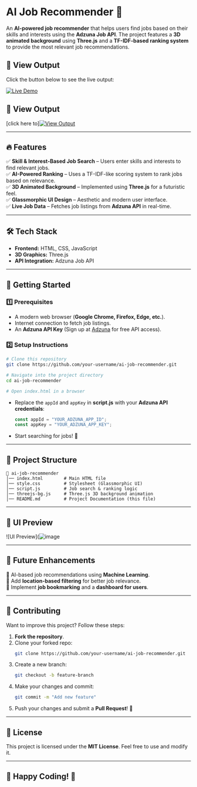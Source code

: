 

# AI Job Recommender 🚀

An **AI-powered job recommender** that helps users find jobs based on their skills and interests using the **Adzuna Job API**. The project features a **3D animated background** using **Three.js** and a **TF-IDF-based ranking system** to provide the most relevant job recommendations.
## 🌟 View Output  

Click the button below to see the live output:  

<a href="https://glathika.github.io/AI_Based_Job_Match/" target="_blank">
    <img src="https://img.shields.io/badge/🚀 LIVE DEMO-FF5733?style=for-the-badge&logo=google-chrome&logoColor=white" alt="Live Demo"/>
</a>

## 🌟 View Output

[click here to][![View Output](https://img.shields.io/badge/VIEW-OUTPUT-green?style=for-the-badge)]( https://glathika.github.io/AI_Based_Job_Match/)

---

## 🔥 Features

✅ **Skill & Interest-Based Job Search** – Users enter skills and interests to find relevant jobs.  
✅ **AI-Powered Ranking** – Uses a TF-IDF-like scoring system to rank jobs based on relevance.  
✅ **3D Animated Background** – Implemented using **Three.js** for a futuristic feel.  
✅ **Glassmorphic UI Design** – Aesthetic and modern user interface.  
✅ **Live Job Data** – Fetches job listings from **Adzuna API** in real-time.  

---

## 🛠️ Tech Stack

- **Frontend:** HTML, CSS, JavaScript  
- **3D Graphics:** Three.js  
- **API Integration:** Adzuna Job API  

---

## 🚀 Getting Started

### 1️⃣ Prerequisites
- A modern web browser (**Google Chrome, Firefox, Edge, etc.**).
- Internet connection to fetch job listings.
- An **Adzuna API Key** (Sign up at [Adzuna](https://www.adzuna.com) for free API access).

### 2️⃣ Setup Instructions
```bash
# Clone this repository
git clone https://github.com/your-username/ai-job-recommender.git

# Navigate into the project directory
cd ai-job-recommender

# Open index.html in a browser
```
- Replace the `appId` and `appKey` in **script.js** with your **Adzuna API credentials**:
  ```javascript
  const appId = "YOUR_ADZUNA_APP_ID";
  const appKey = "YOUR_ADZUNA_APP_KEY";
  ```
- Start searching for jobs! 🚀

---

## 📂 Project Structure
```
📁 ai-job-recommender
│── index.html        # Main HTML file
│── style.css         # Stylesheet (Glassmorphic UI)
│── script.js         # Job search & ranking logic
│── threejs-bg.js     # Three.js 3D background animation
│── README.md         # Project Documentation (this file)
```

---

## 🎨 UI Preview
![UI Preview](![image](https://github.com/user-attachments/assets/45b0fff7-092a-4966-895a-ca103d56d634)

---

## 🎯 Future Enhancements

🔹 AI-based job recommendations using **Machine Learning**.  
🔹 Add **location-based filtering** for better job relevance.  
🔹 Implement **job bookmarking** and a **dashboard for users**.  

---

## 🤝 Contributing

Want to improve this project? Follow these steps:

1. **Fork the repository**.
2. Clone your forked repo:
   ```bash
   git clone https://github.com/your-username/ai-job-recommender.git
   ```
3. Create a new branch:
   ```bash
   git checkout -b feature-branch
   ```
4. Make your changes and commit:
   ```bash
   git commit -m "Add new feature"
   ```
5. Push your changes and submit a **Pull Request**! 🚀

---

## 📜 License

This project is licensed under the **MIT License**. Feel free to use and modify it.

---

## 🚀 Happy Coding! 🎯




